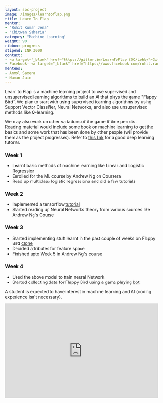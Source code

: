 ```yaml
---
layout: soc-project
image: /images/learntoflap.png
title: Learn To Flap
mentor:
- "Rohit Kumar Jena"
- "Chitwan Saharia"
category: "Machine Learning"
weight: 90
ribbon: progress
stipend: INR 3000
contact:
- <a target="_blank" href="https://gitter.im/LearnToFlap-SOC/Lobby">Gitter</a>
- Facebook- <a target="_blank" href="https://www.facebook.com/rohit.rango">Rohit Jena</a>, <a target="_blank" href="https://www.facebook.com/chitwaniit">Chitwan Saharia</a>
mentees:
- Anmol Saxena
- Naman Jain
---
```


Learn to Flap is a machine learning project to use supervised and unsupervised learning algorithms to build an AI that plays the game "Flappy Bird". We plan to start with using supervised learning algorithms by using Support Vector Classifier, Neural Networks, and also use unsupervised methods like Q-learning.

<!--break-->

We may also work on other variations of the game if time permits.  
Reading material would include some book on machine learning to get the basics and some work that has been done by other people (will provide them as the project progresses). Refer to [this link](http://deeplearning.stanford.edu/tutorial/) for a good deep learning tutorial.

### Week 1
* Learnt basic methods of machine learning like Linear and Logistic Regression
* Enrolled for the ML course by Andrew Ng on Coursera
* Read up multiclass logistic regressions and did a few tutorials

### Week 2
* Implemented a tensorflow [tutorial](https://www.tensorflow.org/get_started/mnist/beginners)
* Started reading up Neural Networks theory from various sources like Andrew Ng's Course

### Week 3
* Started implementing stuff learnt in the past couple of weeks on Flappy Bird [clone](https://github.com/sourabhv/FlapPyBird)
* Decided attributes for feature space
* Finished upto Week 5 in Andrew Ng's course

### Week 4
* Used the above model to train neural Network
* Started collecting data for Flappy Bird using a game playing [bot](https://github.com/yenchenlin/DeepLearningFlappyBird)


A student is expected to have interest in machine learning and AI (coding experience isn't necessary).
<style>
.videowrapper {
    float: none;
    clear: both;
    width: 100%;
    position: relative;
    padding-bottom: 56.25%;
    padding-top: 25px;
    height: 0;
}
.videowrapper iframe {
    position: absolute;
    top: 0;
    left: 0;
    width: 100%;
    height: 100%;
}
</style>

<div class = "videowrapper">
	<iframe width="1024" height="500" src="https://www.youtube.com/embed/unFUqHdWHaQ" frameborder="0" allowfullscreen></iframe>
</div>
